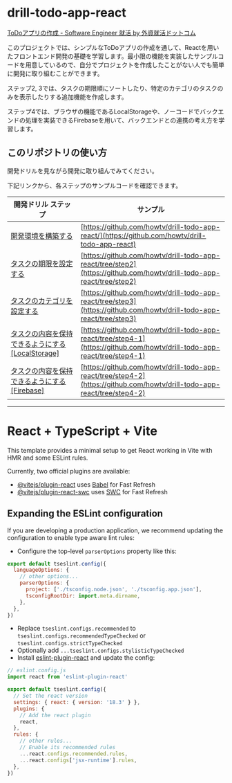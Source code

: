 # drill-todo-app-react
[ToDoアプリの作成 - Software Engineer 就活 by 外資就活ドットコム](https://gaishishukatsu.com/engineer/drill/1/1)

このプロジェクトでは、シンプルなToDoアプリの作成を通して、Reactを用いたフロントエンド開発の基礎を学習します。最小限の機能を実装したサンプルコードを用意しているので、自分でプロジェクトを作成したことがない人でも簡単に開発に取り組むことができます。

ステップ2, 3では、タスクの期限順にソートしたり、特定のカテゴリのタスクのみを表示したりする追加機能を作成します。

ステップ4では、ブラウザの機能であるLocalStorageや、ノーコードでバックエンドの処理を実装できるFirebaseを用いて、バックエンドとの連携の考え方を学習します。

## このリポジトリの使い方

開発ドリルを見ながら開発に取り組んでみてください。

下記リンクから、各ステップのサンプルコードを確認できます。

|開発ドリル ステップ|サンプル|
|---|---|
|[開発環境を構築する](https://gaishishukatsu.com/engineer/drill/1/1)|[https://github.com/howtv/drill-todo-app-react/](https://github.com/howtv/drill-todo-app-react)|
|[タスクの期限を設定する](https://gaishishukatsu.com/engineer/drill/1/2)|[https://github.com/howtv/drill-todo-app-react/tree/step2](https://github.com/howtv/drill-todo-app-react/tree/step2)|
|[タスクのカテゴリを設定する](https://gaishishukatsu.com/engineer/drill/1/3)|[https://github.com/howtv/drill-todo-app-react/tree/step3](https://github.com/howtv/drill-todo-app-react/tree/step3)|
|[タスクの内容を保持できるようにする [LocalStorage]](https://gaishishukatsu.com/engineer/drill/1/4)|[https://github.com/howtv/drill-todo-app-react/tree/step4-1](https://github.com/howtv/drill-todo-app-react/tree/step4-1)|
|[タスクの内容を保持できるようにする [Firebase]](https://gaishishukatsu.com/engineer/drill/1/4)|[https://github.com/howtv/drill-todo-app-react/tree/step4-2](https://github.com/howtv/drill-todo-app-react/tree/step4-2)|
---

# React + TypeScript + Vite

This template provides a minimal setup to get React working in Vite with HMR and some ESLint rules.

Currently, two official plugins are available:

- [@vitejs/plugin-react](https://github.com/vitejs/vite-plugin-react/blob/main/packages/plugin-react/README.md) uses [Babel](https://babeljs.io/) for Fast Refresh
- [@vitejs/plugin-react-swc](https://github.com/vitejs/vite-plugin-react-swc) uses [SWC](https://swc.rs/) for Fast Refresh

## Expanding the ESLint configuration

If you are developing a production application, we recommend updating the configuration to enable type aware lint rules:

- Configure the top-level `parserOptions` property like this:

```js
export default tseslint.config({
  languageOptions: {
    // other options...
    parserOptions: {
      project: ['./tsconfig.node.json', './tsconfig.app.json'],
      tsconfigRootDir: import.meta.dirname,
    },
  },
})
```

- Replace `tseslint.configs.recommended` to `tseslint.configs.recommendedTypeChecked` or `tseslint.configs.strictTypeChecked`
- Optionally add `...tseslint.configs.stylisticTypeChecked`
- Install [eslint-plugin-react](https://github.com/jsx-eslint/eslint-plugin-react) and update the config:

```js
// eslint.config.js
import react from 'eslint-plugin-react'

export default tseslint.config({
  // Set the react version
  settings: { react: { version: '18.3' } },
  plugins: {
    // Add the react plugin
    react,
  },
  rules: {
    // other rules...
    // Enable its recommended rules
    ...react.configs.recommended.rules,
    ...react.configs['jsx-runtime'].rules,
  },
})
```
